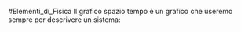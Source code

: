 #Elementi_di_Fisica 
Il grafico spazio tempo è un grafico che useremo sempre per descrivere un sistema:

